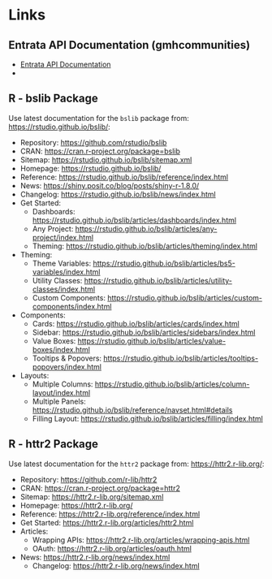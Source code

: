 # Links

## Entrata API Documentation (gmhcommunities)

- [Entrata API Documentation](https://gmhcommunities.entrata.com/api/v1/documentation/)
-

## R - bslib Package

Use latest documentation for the `bslib` package from: https://rstudio.github.io/bslib/:

- Repository: https://github.com/rstudio/bslib
- CRAN: https://cran.r-project.org/package=bslib
- Sitemap: https://rstudio.github.io/bslib/sitemap.xml
- Homepage: https://rstudio.github.io/bslib/
- Reference: https://rstudio.github.io/bslib/reference/index.html
- News: https://shiny.posit.co/blog/posts/shiny-r-1.8.0/
- Changelog: https://rstudio.github.io/bslib/news/index.html
- Get Started:
  - Dashboards: https://rstudio.github.io/bslib/articles/dashboards/index.html
  - Any Project: https://rstudio.github.io/bslib/articles/any-project/index.html
  - Theming: https://rstudio.github.io/bslib/articles/theming/index.html
- Theming:
  - Theme Variables: https://rstudio.github.io/bslib/articles/bs5-variables/index.html
  - Utility Classes: https://rstudio.github.io/bslib/articles/utility-classes/index.html
  - Custom Components: https://rstudio.github.io/bslib/articles/custom-components/index.html
- Components:
  - Cards: https://rstudio.github.io/bslib/articles/cards/index.html
  - Sidebar: https://rstudio.github.io/bslib/articles/sidebars/index.html
  - Value Boxes: https://rstudio.github.io/bslib/articles/value-boxes/index.html
  - Tooltips & Popovers: https://rstudio.github.io/bslib/articles/tooltips-popovers/index.html
- Layouts:
  - Multiple Columns: https://rstudio.github.io/bslib/articles/column-layout/index.html
  - Multiple Panels: https://rstudio.github.io/bslib/reference/navset.html#details
  - Filling Layout: https://rstudio.github.io/bslib/articles/filling/index.html

## R - httr2 Package

Use latest documentation for the `httr2` package from: https://httr2.r-lib.org/:

- Repository: https://github.com/r-lib/httr2
- CRAN: https://cran.r-project.org/package=httr2
- Sitemap: https://httr2.r-lib.org/sitemap.xml
- Homepage: https://httr2.r-lib.org/
- Reference: https://httr2.r-lib.org/reference/index.html
- Get Started: https://httr2.r-lib.org/articles/httr2.html
- Articles:
  - Wrapping APIs: https://httr2.r-lib.org/articles/wrapping-apis.html
  - OAuth: https://httr2.r-lib.org/articles/oauth.html
- News: https://httr2.r-lib.org/news/index.html
  - Changelog: https://httr2.r-lib.org/news/index.html
